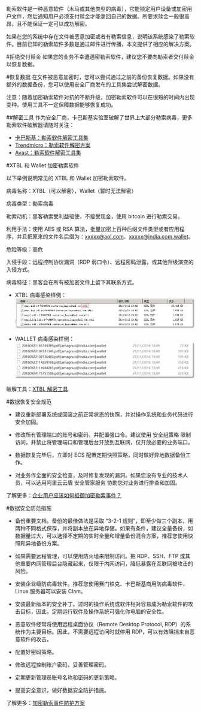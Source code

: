 勒索软件是一种恶意软件（木马或其他类型的病毒），它能锁定用户设备或加密用户文件，然后通知用户必须支付赎金才能拿回自己的数据。所要求赎金一般很高昂，且不能保证一定可以成功解密。

如果在您的系统中存在文件被恶意加密或者有勒索信息，说明该系统感染了勒索软件。目前已知的勒索软件多数是通过邮件进行传播，本文提供了相应的解决方案。

#拒绝交付赎金
如果您的业务不幸遭遇密勒索软件，建议您不要向勒索者交付赎金以恢复数据。

#恢复数据
在文件被恶意加密时，您可以尝试通过之前的备份恢复数据。如果没有额外的数据备份，您可以使用安全厂商发布的工具集尝试解密数据。

注意：随着加密勒索软件对抗的不断升级，加密勒索软件可以在很短的时间内出现变种，使用工具不一定保障数据能够恢复成功。

##解密工具
作为安全厂商，卡巴斯基实验室破解了世界上大部分勒索病毒，更多勒索软件破解器请随时关注：

- [卡巴斯基：勒索软件解密工具集](https://noransom.kaspersky.com/?spm=5176.7750358.2.3.EqcOGT)
- [Trendmicro：勒索软件解密方案](https://esupport.trendmicro.com/solution/zh-cn/1115118.aspx?spm=5176.7750358.2.4.EqcOGT)
- [Avast：勒索软件解密工具集](https://www.avast.com/zh-cn/ransomware-decryption-tools?spm=5176.7750358.2.5.EqcOGT)

#XTBL 和 Wallet 加密勒索软件

以下举例说明常见的 XTBL 和 Wallet 加密勒索软件。

病毒名称：XTBL（可以解密），Wallet（暂时无法解密）

病毒类型：勒索病毒

勒索动机：黑客勒索受利益驱使，不接受现金，使用 bitcoin 进行勒索交易。

利用手法：使用 AES 或 RSA 算法，批量加密上百种后缀文件类型或者应用程序，并且把原来的文件名后缀为：xxxxx@aol.com、xxxxx@india.com.wallet。

危险等级：高危

入侵手段：远程控制协议漏洞（RDP 弱口令）、远程密码泄露，或其他升级演变的入侵方式。

病毒特征：黑客会在所有被加密文件上留下其联系方式。

- XTBL 病毒感染样例：
![xtbl](../image/chapter1/1-8-1.png)

- WALLET 病毒感染样例：
![wallet](../image/chapter1/1-8-2.png)

破解工具：[XTBL 解密工具](http://docs-aliyun.cn-hangzhou.oss.aliyun-inc.com/assets/attach/50358/cn_zh/1486603044707/rannohdecryptor.zip?spm=5176.7750358.2.6.EqcOGT&file=rannohdecryptor.zip)

#数据恢复安全规范
- 建议重新部署系统或回滚之前正常状态的快照，并对操作系统和业务代码进行安全加固。

- 修改所有管理端口的账号和密码，并配置强口令。建议使用 安全组策略 限制访问，并禁止将管理端口和管理后台开放到互联网，仅开放必要的业务端口。

- 数据恢复完毕后，立即对 ECS 配置定期快照策略，同时做好异地数据备份工作。

- 对业务作全面的安全检查，及时修复发现的漏洞。如果您没有专业的技术人员，可以选用阿里云云盾 安全管家服务 协助您对业务进行排查和加固。

了解更多：[企业用户应该如何抵御加密勒索事件？](https://bbs.aliyun.com/read/304556.html?spm=5176.7750358.2.9.EqcOGT)

#数据安全防范措施
- 备份重要文档。备份的最佳做法是采取 “3-2-1 规则”，即至少做三个副本，用两种不同格式保存，并将副本放在异地存储。如果有条件，建议全量备份，如数据量过大，可以选择不定期的实时全量和增量备份混合方案，推荐您使用快照和异地备份方案。

- 如果需要远程管理，可以使用防火墙来限制访问。把 RDP、SSH、FTP 或其他重要内网管理后台隐藏起来，仅限于内网访问，降低暴露在互联网被攻击的风险。

- 安装企业级防病毒软件。推荐您使用赛门铁克、卡巴斯基商用防病毒软件，Linux 服务器可以安装 Clam。

- 安装最新版本的安全补丁。过时的操作系统或软件相对容易成为勒索软件的攻击目标，因此，定期运行软件及操作系统可强化你电脑的安全性。

- 恶意软件经常将使用远程桌面协议（Remote Desktop Protocol, RDP）的系统作为主要目标。因此，不需要远程访问时就停用 RDP，可以有效阻挡来自恶意软件的攻击。

 - 配置好密码策略。
 - 修改远程控制账户密码，妥善管理密码。
 - 定期更新管理员账号名称和密码的更新策略。

- 提高安全意识，做好数据安全防护措施。

了解更多：[加密勒索事件防护方案](https://help.aliyun.com/document_detail/48701.html?spm=5176.7750358.2.10.EqcOGT)
